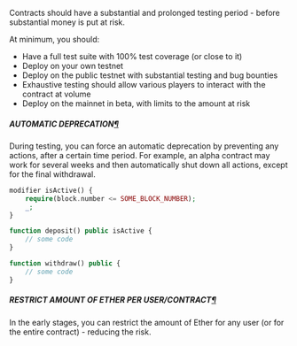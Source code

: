 Contracts should have a substantial and prolonged testing period - before substantial money is put at risk.

At minimum, you should:

- Have a full test suite with 100% test coverage (or close to it)
- Deploy on your own testnet
- Deploy on the public testnet with substantial testing and bug bounties
- Exhaustive testing should allow various players to interact with the contract at volume
- Deploy on the mainnet in beta, with limits to the amount at risk

##### AUTOMATIC DEPRECATION[¶](https://consensys.github.io/smart-contract-best-practices/development-recommendations/precautions/deployment/#automatic-deprecation "Permanent link")

During testing, you can force an automatic deprecation by preventing any actions, after a certain time period. For example, an alpha contract may work for several weeks and then automatically shut down all actions, except for the final withdrawal.

```php
modifier isActive() {
    require(block.number <= SOME_BLOCK_NUMBER);
    _;
}

function deposit() public isActive {
    // some code
}

function withdraw() public {
    // some code
}
```

##### RESTRICT AMOUNT OF ETHER PER USER/CONTRACT[¶](https://consensys.github.io/smart-contract-best-practices/development-recommendations/precautions/deployment/#restrict-amount-of-ether-per-usercontract "Permanent link")

In the early stages, you can restrict the amount of Ether for any user (or for the entire contract) - reducing the risk.